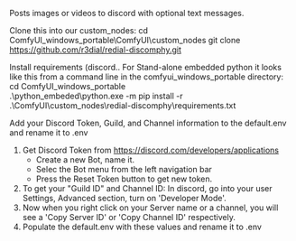 Posts images or videos to discord with optional text messages.

Clone this into our custom_nodes:
     cd ComfyUI_windows_portable\ComfyUI\custom_nodes
     git clone https://github.com/r3dial/redial-discomphy.git

Install requirements (discord..  For Stand-alone embedded python it looks like this from a command line in the comfyui_windows_portable directory:
     cd ComfyUI_windows_portable\
     .\python_embeded\python.exe -m pip install -r .\ComfyUI\custom_nodes\redial-discomphy\requirements.txt
     
Add your Discord Token, Guild, and Channel information to the default.env and rename it to .env

1. Get Discord Token from https://discord.com/developers/applications
     - Create a new Bot, name it.
     - Selec the Bot menu from the left navigation bar
     - Press the Reset Token button to get new token.
3. To get your "Guild ID" and Channel ID: In discord, go into your user Settings, Advanced section, turn on 'Developer Mode'.
4. Now when you right click on your Server name or a channel, you will see a 'Copy Server ID' or 'Copy Channel ID' respectively.
5. Populate the default.env with these values and rename it to .env

